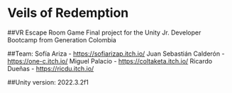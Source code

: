 # Veils of Redemption
##VR Escape Room Game
Final project for the Unity Jr. Developer Bootcamp from Generation Colombia

##Team:
Sofía Ariza - https://sofiarizap.itch.io/
Juan Sebastián Calderón - https://one-c.itch.io/
Miguel Palacio - https://coltaketa.itch.io/
Ricardo Dueñas - https://ricdu.itch.io/

##Unity version:
2022.3.2f1
